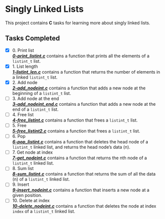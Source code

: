 # Singly Linked Lists

This project contains __C__ tasks for learning more about singly linked lists.

## Tasks Completed

+ [x] 0\. Print list<br/>_**[0-print_listint.c](0-print_listint.c)**_ contains a function that prints all the elements of a `listint_t` list.
+ [x] 1\. List length<br/>_**[1-listint_len.c](1-listint_len.c)**_ contains a function that returns the number of elements in a linked `listint_t` list.
+ [x] 2\. Add node<br/>_**[2-add_nodeint.c](2-add_nodeint.c)**_ contains a function that adds a new node at the beginning of a `listint_t` list.
+ [ ] 3\. Add node at the end<br/>_**[3-add_nodeint_end.c](3-add_nodeint_end.c)**_ contains a function that adds a new node at the end of a `listint_t` list.
+ [ ] 4\. Free list<br/>_**[4-free_listint.c](4-free_listint.c)**_ contains a function that frees a `listint_t` list.
+ [ ] 5\. Free<br/>_**[5-free_listint2.c](5-free_listint2.c)**_ contains a function that frees a `listint_t` list.
+ [ ] 6\. Pop<br/>_**[6-pop_listint.c](6-pop_listint.c)**_ contains a function that deletes the head node of a `listint_t` linked list, and returns the head node’s data (n).
+ [ ] 7\. Get node at index<br/>_**[7-get_nodeint.c](7-get_nodeint.c)**_ contains a function that returns the nth node of a `listint_t` linked list.
+ [ ] 8\. Sum list<br/>_**[8-sum_listint.c](8-sum_listint.c)**_ contains a function that returns the sum of all the data (n) of a `listint_t` linked list.
+ [ ] 9\. Insert<br/>_**[9-insert_nodeint.c](9-insert_nodeint.c)**_ contains a function that inserts a new node at a given position.
+ [ ] 10\. Delete at index<br/>_**[10-delete_nodeint.c](10-delete_nodeint.c)**_ contains a function that deletes the node at index `index` of a `listint_t` linked list.
